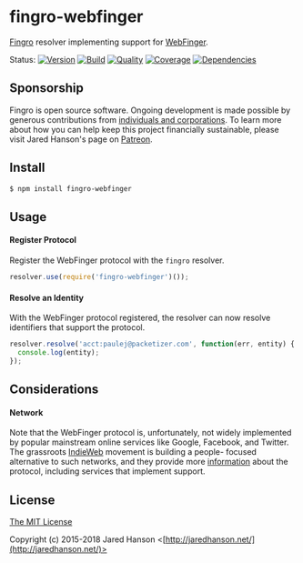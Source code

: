 # fingro-webfinger

[Fingro](https://github.com/jaredhanson/fingro) resolver implementing support
for [WebFinger](https://tools.ietf.org/html/rfc7033).

Status:
[![Version](https://img.shields.io/npm/v/fingro-webfinger.svg?label=version)](https://www.npmjs.com/package/fingro-webfinger)
[![Build](https://img.shields.io/travis/jaredhanson/fingro-webfinger.svg)](https://travis-ci.org/jaredhanson/fingro-webfinger)
[![Quality](https://img.shields.io/codeclimate/github/jaredhanson/fingro-webfinger.svg?label=quality)](https://codeclimate.com/github/jaredhanson/fingro-webfinger)
[![Coverage](https://img.shields.io/coveralls/jaredhanson/fingro-webfinger.svg)](https://coveralls.io/r/jaredhanson/fingro-webfinger)
[![Dependencies](https://img.shields.io/david/jaredhanson/fingro-webfinger.svg)](https://david-dm.org/jaredhanson/fingro-webfinger)

## Sponsorship

Fingro is open source software.  Ongoing development is made possible by
generous contributions from [individuals and corporations](https://github.com/jaredhanson/fingro/blob/master/SPONSORS.md).
To learn more about how you can help keep this project financially sustainable,
please visit Jared Hanson's page on [Patreon](https://www.patreon.com/jaredhanson).

## Install

```bash
$ npm install fingro-webfinger
```

## Usage

#### Register Protocol

Register the WebFinger protocol with the `fingro` resolver.

```js
resolver.use(require('fingro-webfinger')());
```

#### Resolve an Identity

With the WebFinger protocol registered, the resolver can now resolve identifiers
that support the protocol.

```js
resolver.resolve('acct:paulej@packetizer.com', function(err, entity) {
  console.log(entity);
});
```

## Considerations

#### Network

Note that the WebFinger protocol is, unfortunately, not widely implemented by
popular mainstream online services like Google, Facebook, and Twitter.  The
grassroots [IndieWeb](https://indieweb.org/) movement is building a people-
focused alternative to such networks, and they provide more [information](https://indieweb.org/WebFinger)
about the protocol, including services that implement support.

## License

[The MIT License](http://opensource.org/licenses/MIT)

Copyright (c) 2015-2018 Jared Hanson <[http://jaredhanson.net/](http://jaredhanson.net/)>
